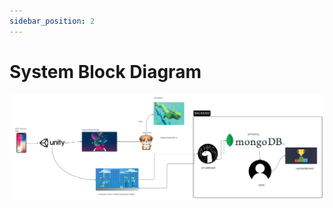 ```yaml
---
sidebar_position: 2
---
```


# System Block Diagram
![Sytem Block Diagram](img/system-block-diagram.png)
